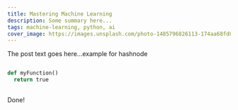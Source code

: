 ```yaml
---
title: Mastering Machine Learning
description: Some summary here...
tags: machine-learning, python, ai
cover_image: https://images.unsplash.com/photo-1485796826113-174aa68fd81b?ixlib=rb-1.2.1&q=80&fm=jpg&crop=entropy&cs=tinysrgb&dl=h-heyerlein-ndja2LJ4IcM-unsplash.jpg
---
```


The post text goes here...example for hashnode

```python

def myFunction()
  return true
  
```
Done!
